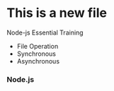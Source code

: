 
 This is a new file
=======================

Node-js Essential Training 

* File Operation 
* Synchronous
* Asynchronous



 ### Node.js 